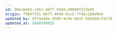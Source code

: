 ```yaml
---
id: 30ec6e83-c851-4d7f-94b8-d9094f513e65
origin: f98d77b1-8977-4649-9cc2-7fdac288d0e9
updated_by: 3574a48a-d509-4c9e-9e37-5b83b6cfdc78
updated_at: 1649769915
---
```

